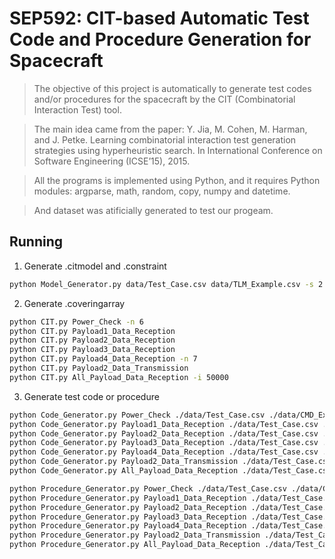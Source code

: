 # SEP592: CIT-based Automatic Test Code and Procedure Generation for Spacecraft

> The objective of this project is automatically to generate test codes and/or procedures for the spacecraft by the CIT (Combinatorial Interaction Test) tool.

> The main idea came from the paper:
> Y. Jia, M. Cohen, M. Harman, and J. Petke. Learning combinatorial interaction test generation strategies using hyperheuristic search. In International Conference on Software Engineering (ICSE’15), 2015.

> All the programs is implemented using Python, and it requires Python modules: argparse, math, random, copy, numpy and datetime.

> And dataset was atificially generated to test our progeam.



## Running

1. Generate .citmodel and .constraint

```bash
python Model_Generator.py data/Test_Case.csv data/TLM_Example.csv -s 2
```

2. Generate .coveringarray

```bash
python CIT.py Power_Check -n 6
python CIT.py Payload1_Data_Reception
python CIT.py Payload2_Data_Reception
python CIT.py Payload3_Data_Reception
python CIT.py Payload4_Data_Reception -n 7
python CIT.py Payload2_Data_Transmission
python CIT.py All_Payload_Data_Reception -i 50000
```

3. Generate test code or procedure

```bash
python Code_Generator.py Power_Check ./data/Test_Case.csv ./data/CMD_Example.csv ./data/TLM_Example.csv  -c 1
python Code_Generator.py Payload1_Data_Reception ./data/Test_Case.csv ./data/CMD_Example.csv ./data/TLM_Example.csv  -c 2
python Code_Generator.py Payload2_Data_Reception ./data/Test_Case.csv ./data/CMD_Example.csv ./data/TLM_Example.csv  -c 3
python Code_Generator.py Payload3_Data_Reception ./data/Test_Case.csv ./data/CMD_Example.csv ./data/TLM_Example.csv  -c 4
python Code_Generator.py Payload4_Data_Reception ./data/Test_Case.csv ./data/CMD_Example.csv ./data/TLM_Example.csv  -c 5
python Code_Generator.py Payload2_Data_Transmission ./data/Test_Case.csv ./data/CMD_Example.csv ./data/TLM_Example.csv  -c 6
python Code_Generator.py All_Payload_Data_Reception ./data/Test_Case.csv ./data/CMD_Example.csv ./data/TLM_Example.csv  -c 7
```

```bash
python Procedure_Generator.py Power_Check ./data/Test_Case.csv ./data/CMD_Example.csv ./data/TLM_Example.csv  -c 1
python Procedure_Generator.py Payload1_Data_Reception ./data/Test_Case.csv ./data/CMD_Example.csv ./data/TLM_Example.csv  -c 2
python Procedure_Generator.py Payload2_Data_Reception ./data/Test_Case.csv ./data/CMD_Example.csv ./data/TLM_Example.csv  -c 3
python Procedure_Generator.py Payload3_Data_Reception ./data/Test_Case.csv ./data/CMD_Example.csv ./data/TLM_Example.csv  -c 4
python Procedure_Generator.py Payload4_Data_Reception ./data/Test_Case.csv ./data/CMD_Example.csv ./data/TLM_Example.csv  -c 5
python Procedure_Generator.py Payload2_Data_Transmission ./data/Test_Case.csv ./data/CMD_Example.csv ./data/TLM_Example.csv  -c 6
python Procedure_Generator.py All_Payload_Data_Reception ./data/Test_Case.csv ./data/CMD_Example.csv ./data/TLM_Example.csv  -c 7
```
